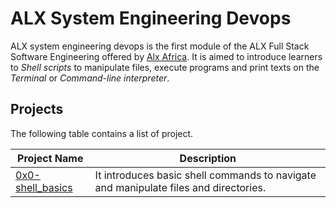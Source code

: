 # ALX System Engineering Devops

ALX system engineering devops is the first module of the ALX Full Stack Software Engineering offered by [Alx Africa](https://www.alxafrica.com/software-engineering/). It is aimed to introduce learners to *Shell scripts* to manipulate files, execute programs and print texts on the *Terminal* or *Command-line interpreter*.

## Projects
The following table contains a list of project.

| Project Name     | Description |
|------------------|-------------|
|[0x0-shell_basics](https://github.com/SanMajur/alx-system_engineering-devops)|It introduces basic shell commands to navigate and manipulate files and directories.|
 

